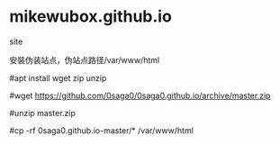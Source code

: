 # mikewubox.github.io
site

安裝伪装站点，伪站点路径/var/www/html

#apt install wget zip unzip

#wget  https://github.com/0saga0/0saga0.github.io/archive/master.zip

#unzip master.zip

#cp -rf 0saga0.github.io-master/*  /var/www/html
